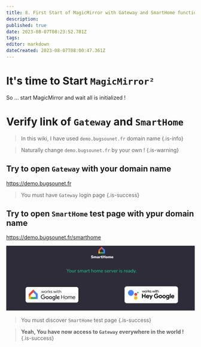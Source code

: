```yaml
---
title: 8. First Start of MagicMirror with Gateway and SmartHome functionality
description: 
published: true
date: 2023-08-07T08:23:52.781Z
tags: 
editor: markdown
dateCreated: 2023-08-07T08:00:47.361Z
---
```


# It's time to Start `MagicMirror²`

So ... start MagicMirror and wait all is initialized !

# Verify link of `Gateway` and `SmartHome`
> In this wiki, I have used `demo.bugsounet.fr` domain name
{.is-info}

> Naturally change `demo.bugsounet.fr` by your own !
{.is-warning}


## Try to open `Gateway` with your domain name

https://demo.bugsounet.fr

> You must have `Gateway` login page
{.is-success}

## Try to open `SmartHome` test page with ypur domain name

https://demo.bugsounet.fr/smarthome

![smarthome.png](/resources/smarthome/smarthome.png)

> You must discover `SmartHome` test page
{.is-success}


> **Yeah, You have now access to `Gateway` everywhere in the world !**
{.is-success}
